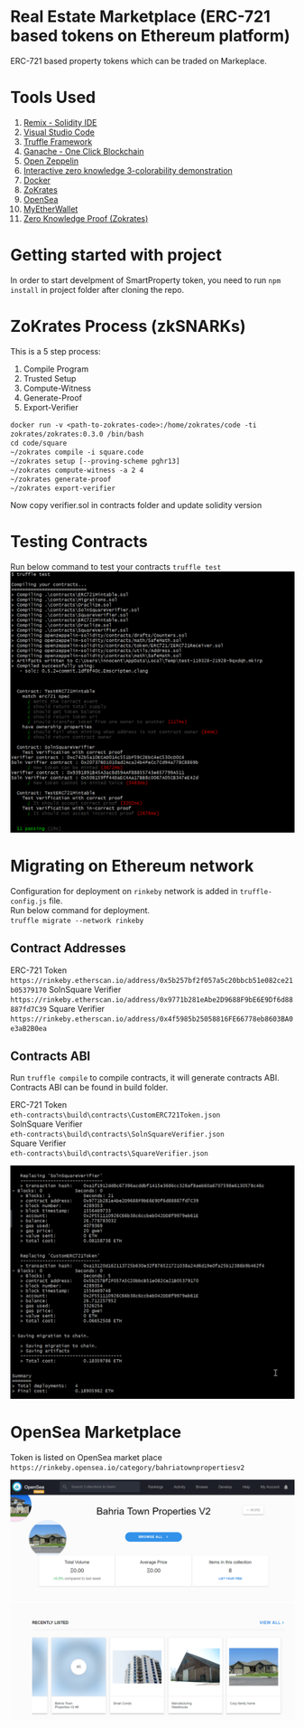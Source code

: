 # Real Estate Marketplace (ERC-721 based tokens on Ethereum platform)

ERC-721 based property tokens which can be traded on Markeplace.

# Tools Used

1. [Remix - Solidity IDE](https://remix.ethereum.org/)
2. [Visual Studio Code](https://code.visualstudio.com/)
3. [Truffle Framework](https://truffleframework.com/)
4. [Ganache - One Click Blockchain](https://truffleframework.com/ganache)
5. [Open Zeppelin ](https://openzeppelin.org/)
6. [Interactive zero knowledge 3-colorability demonstration](http://web.mit.edu/~ezyang/Public/graph/svg.html)
7. [Docker](https://docs.docker.com/install/)
8. [ZoKrates](https://github.com/Zokrates/ZoKrates)
9. [OpenSea](https://opensea.io/)
10. [MyEtherWallet](myetherwallet.com)
11. [Zero Knowledge Proof (Zokrates)](https://zokrates.github.io/)

# Getting started with project
In order to start develpment of SmartProperty token, you need to run `npm install` in project folder after cloning the repo.

# ZoKrates Process (zkSNARKs)

This is a 5 step process:

1. Compile Program
2. Trusted Setup
3. Compute-Witness
4. Generate-Proof
5. Export-Verifier

```
docker run -v <path-to-zokrates-code>:/home/zokrates/code -ti zokrates/zokrates:0.3.0 /bin/bash
cd code/square
~/zokrates compile -i square.code
~/zokrates setup [--proving-scheme pghr13]
~/zokrates compute-witness -a 2 4
~/zokrates generate-proof
~/zokrates export-verifier
```
Now copy verifier.sol in contracts folder and update solidity version  

# Testing Contracts
Run below command to test your contracts
`truffle test`
![Tests](images/tests.png)

# Migrating on Ethereum network
Configuration for deployment on `rinkeby` network is added in `truffle-config.js` file.  
Run below command for deployment.  
`truffle migrate --network rinkeby`

## Contract Addresses
ERC-721 Token  
`https://rinkeby.etherscan.io/address/0x5b257bf2f057a5c20bbcb51e082ce21b05379170`
SolnSquare Verifier  
`https://rinkeby.etherscan.io/address/0x9771b281eAbe2D9688F9bE6E9Df6d88887fd7C39`
Square Verifier
`https://rinkeby.etherscan.io/address/0x4f5985b25058816FE66778eb8603BA0e3aB2B0ea`

## Contracts ABI
Run `truffle compile` to compile contracts, it will generate contracts ABI.  
Contracts ABI can be found in build folder.  

ERC-721 Token  
`eth-contracts\build\contracts\CustomERC721Token.json`  
SolnSquare Verifier  
`eth-contracts\build\contracts\SolnSquareVerifier.json`  
Square Verifier  
`eth-contracts\build\contracts\SquareVerifier.json`  


![Deployment](images/deployment.png)

# OpenSea Marketplace
Token is listed on OpenSea market place
`https://rinkeby.opensea.io/category/bahriatownpropertiesv2`

![OpenSea-1](images/opensea-1.png)
![OpenSea-2](images/opensea-2.png)
